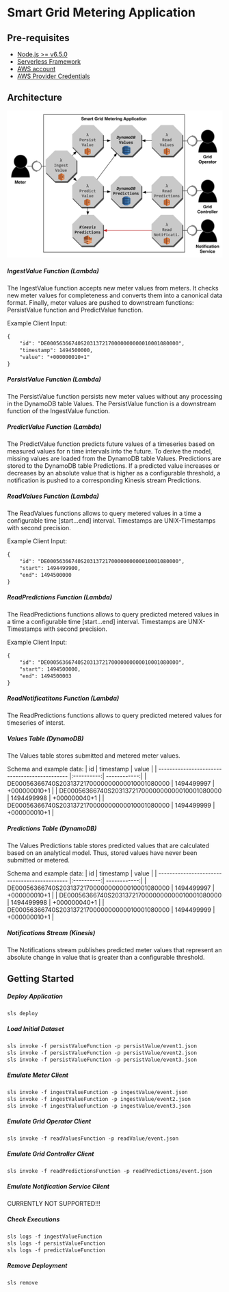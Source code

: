 # Smart Grid Metering Application

## Pre-requisites
+ [Node.js >= v6.5.0](https://nodejs.org/en/)
+ [Serverless Framework](https://serverless.com/)
+ [AWS account](https://aws.amazon.com/)
+ [AWS Provider Credentials](https://serverless.comaws )

## Architecture

![SMGA Architecture](./documentation/sgma-architecture.jpg)

##### IngestValue Function (Lambda)
The IngestValue function accepts new meter values from meters. It checks
 new meter values for completeness and converts them into a canonical
 data format. Finally, meter values are pushed to downstream functions:
 PersistValue function and PredictValue function.

Example Client Input:
```
{
    "id": "DE00056366740S2031372170000000000010001080000",
    "timestamp": 1494500000,
    "value": "+000000010+1"
}
```

##### PersistValue Function (Lambda)
The PersistValue function persists new meter values without any
processing in the DynamoDB table Values. The PersistValue function is a
downstream function of the IngestValue function.

##### PredictValue Function (Lambda)
The PredictValue function predicts future values of a timeseries based
on measured values for n time intervals into the future. To derive
the model, missing values are loaded from the DynamoDB table Values.
Predictions are stored to the DynamoDB table Predictions. If a predicted
value increases or decreases by an absolute value that is higher as a
configurable threshold, a notification is pushed to a corresponding
Kinesis stream Predictions.

##### ReadValues Function (Lambda)
The ReadValues functions allows to query metered values in a time a
configurable time [start...end] interval. Timestamps are UNIX-Timestamps
with second precision.

Example Client Input:
```
{
    "id": "DE00056366740S2031372170000000000010001080000",
    "start": 1494499900,
    "end": 1494500000
}
```

##### ReadPredictions Function (Lambda)
The ReadPredictions functions allows to query predicted metered values
in a time a configurable time [start...end] interval. Timestamps are
UNIX-Timestamps with second precision.

Example Client Input:
```
{
    "id": "DE00056366740S2031372170000000000010001080000",
    "start": 1494500000,
    "end": 1494500003
}
```

##### ReadNotificatitons Function (Lambda)
The ReadPredictions functions allows to query predicted metered values
for timeseries of interst.

##### Values Table (DynamoDB)

The Values table stores submitted and metered meter values.

Schema and example data:
| id                                            | timestamp  |     value    |
| --------------------------------------------- |:----------:| ------------:|
| DE00056366740S2031372170000000000010001080000 | 1494499997 | +000000010+1 |
| DE00056366740S2031372170000000000010001080000 | 1494499998 | +000000040+1 |
| DE00056366740S2031372170000000000010001080000 | 1494499999 | +000000010+1 |


##### Predictions Table (DynamoDB)

The Values Predictions table stores predicted values that are calculated
based on an analytical model. Thus, stored values have never been
submitted or metered.

Schema and example data:
| id                                            | timestamp  |     value    |
| --------------------------------------------- |:----------:| ------------:|
| DE00056366740S2031372170000000000010001080000 | 1494499997 | +000000010+1 |
| DE00056366740S2031372170000000000010001080000 | 1494499998 | +000000040+1 |
| DE00056366740S2031372170000000000010001080000 | 1494499999 | +000000010+1 |

##### Notifications Stream (Kinesis)
The Notifications stream publishes predicted meter values that represent
an absolute change in value that is greater than a configurable threshold.

## Getting Started

##### Deploy Application
```
sls deploy
```

##### Load Initial Dataset
```
sls invoke -f persistValueFunction -p persistValue/event1.json
sls invoke -f persistValueFunction -p persistValue/event2.json
sls invoke -f persistValueFunction -p persistValue/event3.json
```

##### Emulate Meter Client
```
sls invoke -f ingestValueFunction -p ingestValue/event.json
sls invoke -f ingestValueFunction -p ingestValue/event2.json
sls invoke -f ingestValueFunction -p ingestValue/event3.json
```

##### Emulate Grid Operator Client
```
sls invoke -f readValuesFunction -p readValue/event.json
```

##### Emulate Grid Controller Client
```
sls invoke -f readPredictionsFunction -p readPredictions/event.json
```

##### Emulate Notification Service Client
CURRENTLY NOT SUPPORTED!!!

##### Check Executions
```
sls logs -f ingestValueFunction
sls logs -f persistValueFunction
sls logs -f predictValueFunction
```

##### Remove Deployment
```
sls remove
```